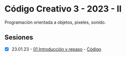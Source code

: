# Código Creativo 3 - 2023 - II 

Programación orientada a objetos, pixeles, sonido. 

## Sesiones

- [x] 23.01.23 - [01 Introducción y repaso](https://github.com/EmilioOcelotl/cc3-2023-II/tree/main/s01) - [Código](https://gist.github.com/EmilioOcelotl/150db42bcade3abab4717e1f78a77fe6) 